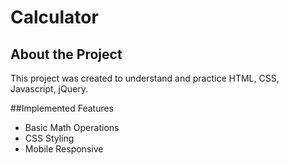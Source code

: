 # Calculator

## About the Project

This project was created to understand and practice HTML, CSS, Javascript, jQuery.

##Implemented Features
- Basic Math Operations
- CSS Styling
- Mobile Responsive
